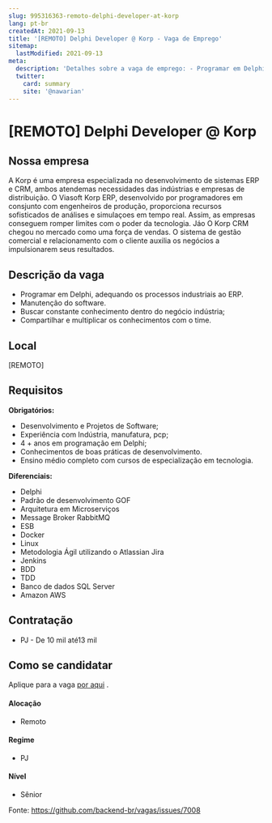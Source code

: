 ```yaml
---
slug: 995316363-remoto-delphi-developer-at-korp
lang: pt-br
createdAt: 2021-09-13
title: '[REMOTO] Delphi Developer @ Korp - Vaga de Emprego'
sitemap:
  lastModified: 2021-09-13
meta:
  description: 'Detalhes sobre a vaga de emprego: - Programar em Delphi, adequando os processos industriais ao ERP. - Manutenção do software. - Buscar constante conhecimento dentro do negócio indústria; - Compartilhar e multiplicar os conhecimentos com o time.'
  twitter:
    card: summary
    site: '@nawarian'
---
```


# [REMOTO] Delphi Developer @ Korp

## Nossa empresa

A Korp é uma empresa especializada no desenvolvimento de sistemas ERP e CRM, ambos atendemas necessidades das indústrias e empresas de distribuição. O Viasoft Korp ERP, desenvolvido por programadores em consjunto com engenheiros de produção, proporciona recursos sofisticados de análises e simulaçoes em tempo real. Assim, as empresas conseguem romper limites com o poder da tecnologia. Jáo O Korp CRM chegou no mercado como uma força de vendas. O sistema de gestão comercial e relacionamento com o cliente auxilia os negócios a impulsionarem seus resultados. 

## Descrição da vaga

- Programar em Delphi, adequando os processos industriais ao ERP.
- Manutenção do software. 
- Buscar constante conhecimento dentro do negócio indústria;
- Compartilhar e multiplicar os conhecimentos com o time.

## Local

[REMOTO]

## Requisitos

**Obrigatórios:**

- Desenvolvimento e Projetos de Software;
- Experiência com Indústria, manufatura, pcp;
- 4 + anos em programação em Delphi;
- Conhecimentos de boas práticas de desenvolvimento.
- Ensino médio completo com cursos de especialização em tecnologia. 

**Diferenciais:**
- Delphi
- Padrão de desenvolvimento GOF
- Arquitetura em Microserviços
- Message Broker RabbitMQ
- ESB
- Docker
- Linux
- Metodologia Ágil utilizando o Atlassian Jira
- Jenkins
- BDD
- TDD
- Banco de dados SQL Server
- Amazon AWS

## Contratação

- PJ - De 10 mil até13 mil

## Como se candidatar

Aplique para a vaga [por aqui](https://www.careers-page.com/novare-rh/job/3V5WX8) .

#### Alocação
- Remoto

#### Regime
- PJ

#### Nível
- Sênior

Fonte: https://github.com/backend-br/vagas/issues/7008
